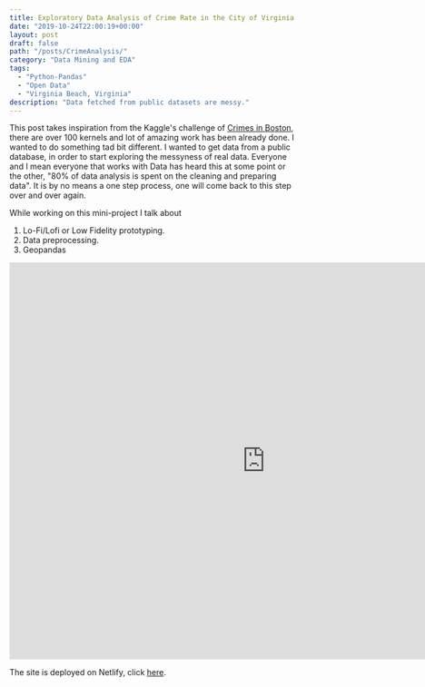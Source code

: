 ```yaml
---
title: Exploratory Data Analysis of Crime Rate in the City of Virginia Beach.
date: "2019-10-24T22:00:19+00:00"
layout: post
draft: false
path: "/posts/CrimeAnalysis/"
category: "Data Mining and EDA"
tags:
  - "Python-Pandas"
  - "Open Data"
  - "Virginia Beach, Virginia"
description: "Data fetched from public datasets are messy."
---
```


This post takes inspiration from the Kaggle's challenge of [Crimes in Boston](https://www.kaggle.com/AnalyzeBoston/crimes-in-boston/kernels), there are over 100 kernels and lot of amazing work has been already done. I wanted to do something tad bit different. I wanted to get data from a public database, in order to start exploring the messyness of real data. Everyone and I mean everyone that works with Data has heard this at some point or the other, "80% of data analysis is spent on the cleaning and preparing data". It is by no means a one step process, one will come back to this step over and over again.

While working on this mini-project I talk about

1. Lo-Fi/Lofi or Low Fidelity prototyping.
2. Data preprocessing.
3. Geopandas


<div style="text-align: center;"><embed src="https://crimedataanalysisvirginiabeach.netlify.com/" style="width:900px; height: 700px;"></div>


The site is deployed on Netlify, click [here](https://crimedataanalysisvirginiabeach.netlify.com/).